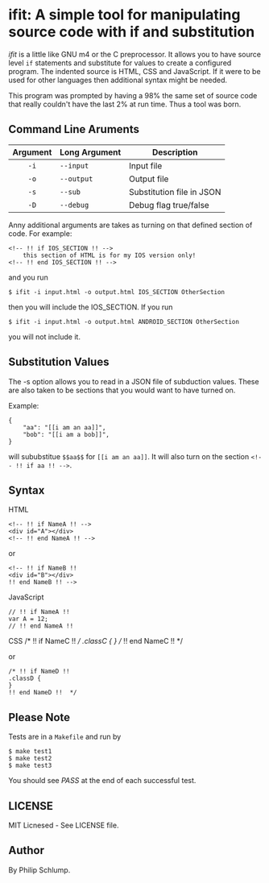 ifit:  A simple tool for manipulating source code with if and substitution
==========================================================================

*ifit* is a little like GNU m4 or the C preprocessor.  It allows you to have source level `if` statements and substitute
for values to create a configured program.  The indented source is HTML, CSS and JavaScript.  If it were to be used for
other languages then additional syntax might be needed.

This program was prompted by having a 98% the same set of source code that really couldn't have the last 2%
at run time.   Thus a tool was born.

Command Line Aruments
---------------------

Argument | Long Argument| Description
:---: | --- | ---
`-i` | `--input` | Input file
`-o` | `--output` | Output file
`-s` | `--sub` | Substitution file in JSON
`-D` | `--debug` | Debug flag true/false

Anny additional arguments are takes as turning on that defined section of code.  For example:

	<!-- !! if IOS_SECTION !! -->
		this section of HTML is for my IOS version only!
	<!-- !! end IOS_SECTION !! -->

and you run

	$ ifit -i input.html -o output.html IOS_SECTION OtherSection

then you will include the IOS_SECTION.  If you run

	$ ifit -i input.html -o output.html ANDROID_SECTION OtherSection

you will not include it.

Substitution Values
-------------------

The -s option allows you to read in a JSON file of subduction values.  These are also taken to be
sections that you would want to have turned on.

Example:

	{
		"aa": "[[i am an aa]]",
		"bob": "[[i am a bob]]",
	}

will sububstitue `$$aa$$` for `[[i am an aa]]`.  It will also turn on the section `<!-- !! if aa !! -->`.

Syntax
------

HTML

	<!-- !! if NameA !! -->
	<div id="A"></div>
	<!-- !! end NameA !! -->

or

	<!-- !! if NameB !! 
	<div id="B"></div>
	!! end NameB !! -->

JavaScript

	// !! if NameA !!
	var A = 12;
	// !! end NameA !! 

CSS
	/* !! if NameC !! */
	.classC {
	}
	/* !! end NameC !!  */

or

	/* !! if NameD !!
	.classD {
	}
	!! end NameD !!  */


Please Note
-----------

Tests are in a `Makefile` and run by 

	$ make test1
	$ make test2
	$ make test3

You should see *PASS* at the end of each successful test.

LICENSE
-------

MIT Licnesed -  See LICENSE file.

Author
------

By Philip Schlump.


